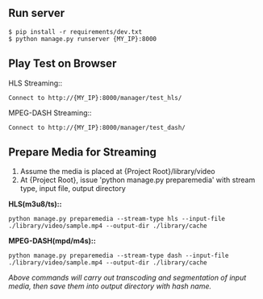 ## Run server
```
$ pip install -r requirements/dev.txt
$ python manage.py runserver {MY_IP}:8000
```

## Play Test on Browser
HLS Streaming::
```
Connect to http://{MY_IP}:8000/manager/test_hls/
```

MPEG-DASH Streaming::
```
Connect to http://{MY_IP}:8000/manager/test_dash/
```

## Prepare Media for Streaming
1. Assume the media is placed at {Project Root}/library/video
2. At {Project Root}, issue 'python manage.py preparemedia' with stream type, input file, output directory

**HLS(m3u8/ts)::**
```
python manage.py preparemedia --stream-type hls --input-file ./library/video/sample.mp4 --output-dir ./library/cache
```
**MPEG-DASH(mpd/m4s)::**
```
python manage.py preparemedia --stream-type dash --input-file ./library/video/sample.mp4 --output-dir ./library/cache
```

*Above commands will carry out transcoding and segmentation of input media, then save them into output directory with hash name.*
